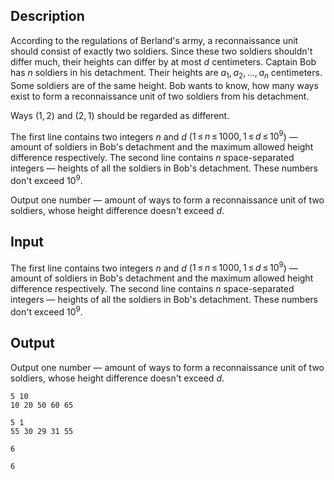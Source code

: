 ## Description

<div><p>According to the regulations of Berland's army, a reconnaissance unit should consist of exactly two soldiers. Since these two soldiers shouldn't differ much, their heights can differ by at most <span class="tex-span"><i>d</i></span> centimeters. Captain Bob has <span class="tex-span"><i>n</i></span> soldiers in his detachment. Their heights are <span class="tex-span"><i>a</i><sub class="lower-index">1</sub>, <i>a</i><sub class="lower-index">2</sub>, ..., <i>a</i><sub class="lower-index"><i>n</i></sub></span> centimeters. Some soldiers are of the same height. Bob wants to know, how many ways exist to form a reconnaissance unit of two soldiers from his detachment.</p><p>Ways <span class="tex-span">(1, 2)</span> and <span class="tex-span">(2, 1)</span> should be regarded as different.</p></div><div class="input-specification"><p>The first line contains two integers <span class="tex-span"><i>n</i></span> and <span class="tex-span"><i>d</i></span> (<span class="tex-span">1 ≤ <i>n</i> ≤ 1000, 1 ≤ <i>d</i> ≤ 10<sup class="upper-index">9</sup></span>) — amount of soldiers in Bob's detachment and the maximum allowed height difference respectively. The second line contains <span class="tex-span"><i>n</i></span> space-separated integers — heights of all the soldiers in Bob's detachment. These numbers don't exceed <span class="tex-span">10<sup class="upper-index">9</sup></span>.</p></div><div class="output-specification"><p>Output one number — amount of ways to form a reconnaissance unit of two soldiers, whose height difference doesn't exceed <span class="tex-span"><i>d</i></span>.</p></div>

## Input

<p>The first line contains two integers <span class="tex-span"><i>n</i></span> and <span class="tex-span"><i>d</i></span> (<span class="tex-span">1 ≤ <i>n</i> ≤ 1000, 1 ≤ <i>d</i> ≤ 10<sup class="upper-index">9</sup></span>) — amount of soldiers in Bob's detachment and the maximum allowed height difference respectively. The second line contains <span class="tex-span"><i>n</i></span> space-separated integers — heights of all the soldiers in Bob's detachment. These numbers don't exceed <span class="tex-span">10<sup class="upper-index">9</sup></span>.</p>

## Output

<p>Output one number — amount of ways to form a reconnaissance unit of two soldiers, whose height difference doesn't exceed <span class="tex-span"><i>d</i></span>.</p>





```input1
5 10
10 20 50 60 65

```




```input2
5 1
55 30 29 31 55

```




```output1
6

```




```output2
6

```


